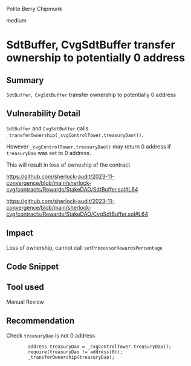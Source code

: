 Polite Berry Chipmunk

medium

# SdtBuffer, CvgSdtBuffer transfer ownership to potentially 0 address

## Summary
`SdtBuffer`,` CvgSdtBuffer` transfer ownership to potentially 0 address

## Vulnerability Detail

`SdtBuffer` and `CvgSdtBuffer` calls `_transferOwnership(_cvgControlTower.treasuryDao())`.

However `_cvgControlTower.treasuryDao()` may return 0 address if `treasuryDao` was set to 0 address.

This will result in loss of owneship of the contract

https://github.com/sherlock-audit/2023-11-convergence/blob/main/sherlock-cvg/contracts/Rewards/StakeDAO/SdtBuffer.sol#L64

https://github.com/sherlock-audit/2023-11-convergence/blob/main/sherlock-cvg/contracts/Rewards/StakeDAO/CvgSdtBuffer.sol#L64

## Impact

Loss of ownership, cannot call `setProcessorRewardsPercentage`

## Code Snippet

## Tool used

Manual Review

## Recommendation
Check `treasuryDao` is not 0 address

```solidity
        address treasuryDao = _cvgControlTower.treasuryDao();
        require(treasuryDao != address(0));
        _transferOwnership(treasuryDao);
```